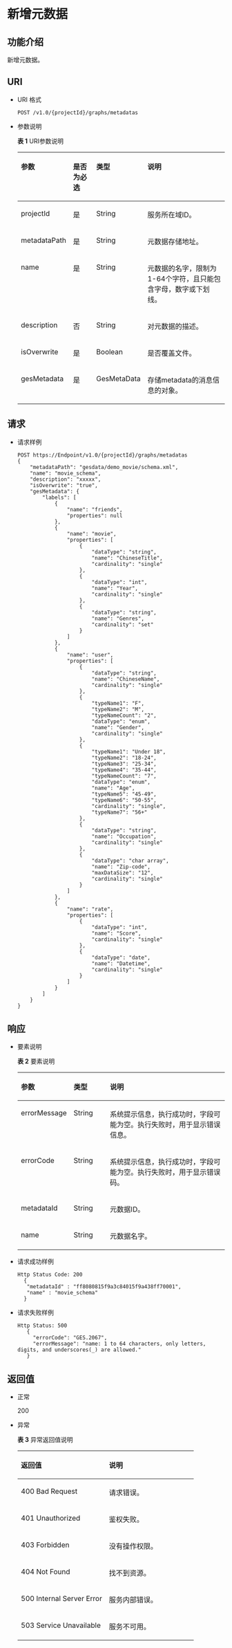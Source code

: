 # 新增元数据<a name="ges_03_0070"></a>

## 功能介绍<a name="section17163171894318"></a>

新增元数据。

## URI<a name="section216321819432"></a>

-   URI 格式

    ```
    POST /v1.0/{projectId}/graphs/metadatas
    ```

-   参数说明

    **表 1**  URI参数说明

    <a name="table582038172061"></a>
    <table><thead align="left"><tr id="row369209362061"><th class="cellrowborder" valign="top" width="16.259999999999998%" id="mcps1.2.5.1.1"><p id="p6078071020620"><a name="p6078071020620"></a><a name="p6078071020620"></a>参数</p>
    </th>
    <th class="cellrowborder" valign="top" width="13.569999999999999%" id="mcps1.2.5.1.2"><p id="p2429044420620"><a name="p2429044420620"></a><a name="p2429044420620"></a>是否为必选</p>
    </th>
    <th class="cellrowborder" valign="top" width="20.49%" id="mcps1.2.5.1.3"><p id="p2136894720620"><a name="p2136894720620"></a><a name="p2136894720620"></a>类型</p>
    </th>
    <th class="cellrowborder" valign="top" width="49.68%" id="mcps1.2.5.1.4"><p id="p5316313820620"><a name="p5316313820620"></a><a name="p5316313820620"></a>说明</p>
    </th>
    </tr>
    </thead>
    <tbody><tr id="row548917412061"><td class="cellrowborder" valign="top" width="16.259999999999998%" headers="mcps1.2.5.1.1 "><p id="p3858745120620"><a name="p3858745120620"></a><a name="p3858745120620"></a>projectId</p>
    </td>
    <td class="cellrowborder" valign="top" width="13.569999999999999%" headers="mcps1.2.5.1.2 "><p id="p3857579620620"><a name="p3857579620620"></a><a name="p3857579620620"></a>是</p>
    </td>
    <td class="cellrowborder" valign="top" width="20.49%" headers="mcps1.2.5.1.3 "><p id="p3763173320620"><a name="p3763173320620"></a><a name="p3763173320620"></a>String</p>
    </td>
    <td class="cellrowborder" valign="top" width="49.68%" headers="mcps1.2.5.1.4 "><p id="p2827152720620"><a name="p2827152720620"></a><a name="p2827152720620"></a>服务所在域ID。</p>
    </td>
    </tr>
    <tr id="row608279542061"><td class="cellrowborder" valign="top" width="16.259999999999998%" headers="mcps1.2.5.1.1 "><p id="p752217520620"><a name="p752217520620"></a><a name="p752217520620"></a>metadataPath</p>
    </td>
    <td class="cellrowborder" valign="top" width="13.569999999999999%" headers="mcps1.2.5.1.2 "><p id="p531644920620"><a name="p531644920620"></a><a name="p531644920620"></a>是</p>
    </td>
    <td class="cellrowborder" valign="top" width="20.49%" headers="mcps1.2.5.1.3 "><p id="p2797924820620"><a name="p2797924820620"></a><a name="p2797924820620"></a>String</p>
    </td>
    <td class="cellrowborder" valign="top" width="49.68%" headers="mcps1.2.5.1.4 "><p id="p5172661120620"><a name="p5172661120620"></a><a name="p5172661120620"></a>元数据存储地址。</p>
    </td>
    </tr>
    <tr id="row116706262061"><td class="cellrowborder" valign="top" width="16.259999999999998%" headers="mcps1.2.5.1.1 "><p id="p6062714920620"><a name="p6062714920620"></a><a name="p6062714920620"></a>name</p>
    </td>
    <td class="cellrowborder" valign="top" width="13.569999999999999%" headers="mcps1.2.5.1.2 "><p id="p1185201820620"><a name="p1185201820620"></a><a name="p1185201820620"></a>是</p>
    </td>
    <td class="cellrowborder" valign="top" width="20.49%" headers="mcps1.2.5.1.3 "><p id="p2048941620620"><a name="p2048941620620"></a><a name="p2048941620620"></a>String</p>
    </td>
    <td class="cellrowborder" valign="top" width="49.68%" headers="mcps1.2.5.1.4 "><p id="p4903000620620"><a name="p4903000620620"></a><a name="p4903000620620"></a>元数据的名字，限制为1-64个字符，且只能包含字母，数字或下划线。</p>
    </td>
    </tr>
    <tr id="row638159822061"><td class="cellrowborder" valign="top" width="16.259999999999998%" headers="mcps1.2.5.1.1 "><p id="p4095944520620"><a name="p4095944520620"></a><a name="p4095944520620"></a>description</p>
    </td>
    <td class="cellrowborder" valign="top" width="13.569999999999999%" headers="mcps1.2.5.1.2 "><p id="p2938071120620"><a name="p2938071120620"></a><a name="p2938071120620"></a>否</p>
    </td>
    <td class="cellrowborder" valign="top" width="20.49%" headers="mcps1.2.5.1.3 "><p id="p3102740620620"><a name="p3102740620620"></a><a name="p3102740620620"></a>String</p>
    </td>
    <td class="cellrowborder" valign="top" width="49.68%" headers="mcps1.2.5.1.4 "><p id="p3019198620620"><a name="p3019198620620"></a><a name="p3019198620620"></a>对元数据的描述。</p>
    </td>
    </tr>
    <tr id="row378761272061"><td class="cellrowborder" valign="top" width="16.259999999999998%" headers="mcps1.2.5.1.1 "><p id="p6535963120620"><a name="p6535963120620"></a><a name="p6535963120620"></a>isOverwrite</p>
    </td>
    <td class="cellrowborder" valign="top" width="13.569999999999999%" headers="mcps1.2.5.1.2 "><p id="p5963879320620"><a name="p5963879320620"></a><a name="p5963879320620"></a>是</p>
    </td>
    <td class="cellrowborder" valign="top" width="20.49%" headers="mcps1.2.5.1.3 "><p id="p6601295620620"><a name="p6601295620620"></a><a name="p6601295620620"></a>Boolean</p>
    </td>
    <td class="cellrowborder" valign="top" width="49.68%" headers="mcps1.2.5.1.4 "><p id="p4544919920620"><a name="p4544919920620"></a><a name="p4544919920620"></a>是否覆盖文件。</p>
    </td>
    </tr>
    <tr id="row205832382061"><td class="cellrowborder" valign="top" width="16.259999999999998%" headers="mcps1.2.5.1.1 "><p id="p4779622220620"><a name="p4779622220620"></a><a name="p4779622220620"></a>gesMetadata</p>
    </td>
    <td class="cellrowborder" valign="top" width="13.569999999999999%" headers="mcps1.2.5.1.2 "><p id="p4628881020620"><a name="p4628881020620"></a><a name="p4628881020620"></a>是</p>
    </td>
    <td class="cellrowborder" valign="top" width="20.49%" headers="mcps1.2.5.1.3 "><p id="p5840609720620"><a name="p5840609720620"></a><a name="p5840609720620"></a>GesMetaData</p>
    </td>
    <td class="cellrowborder" valign="top" width="49.68%" headers="mcps1.2.5.1.4 "><p id="p3327343720620"><a name="p3327343720620"></a><a name="p3327343720620"></a>存储metadata的消息信息的对象。</p>
    </td>
    </tr>
    </tbody>
    </table>


## 请求<a name="section1318041824314"></a>

-   请求样例

    ```
    POST https://Endpoint/v1.0/{projectId}/graphs/metadatas 
    {
        "metadataPath": "gesdata/demo_movie/schema.xml",
        "name": "movie_schema",
        "description": "xxxxx",
        "isOverwrite": "true",
        "gesMetadata": {
            "labels": [
                {
                    "name": "friends",
                    "properties": null
                },
                {
                    "name": "movie",
                    "properties": [
                        {
                            "dataType": "string",
                            "name": "ChineseTitle",
                            "cardinality": "single"
                        },
                        {
                            "dataType": "int",
                            "name": "Year",
                            "cardinality": "single"
                        },
                        {
                            "dataType": "string",
                            "name": "Genres",
                            "cardinality": "set"
                        }
                    ]
                },
                {
                    "name": "user",
                    "properties": [
                        {
                            "dataType": "string",
                            "name": "ChineseName",
                            "cardinality": "single"
                        },
                        {
                            "typeName1": "F",
                            "typeName2": "M",
                            "typeNameCount": "2",
                            "dataType": "enum",
                            "name": "Gender",
                            "cardinality": "single"
                        },
                        {
                            "typeName1": "Under 18",
                            "typeName2": "18-24",
                            "typeName3": "25-34",
                            "typeName4": "35-44",
                            "typeNameCount": "7",
                            "dataType": "enum",
                            "name": "Age",
                            "typeName5": "45-49",
                            "typeName6": "50-55",
                            "cardinality": "single",
                            "typeName7": "56+"
                        },
                        {
                            "dataType": "string",
                            "name": "Occupation",
                            "cardinality": "single"
                        },
                        {
                            "dataType": "char array",
                            "name": "Zip-code",
                            "maxDataSize": "12",
                            "cardinality": "single"
                        }
                    ]
                },
                {
                    "name": "rate",
                    "properties": [
                        {
                            "dataType": "int",
                            "name": "Score",
                            "cardinality": "single"
                        },
                        {
                            "dataType": "date",
                            "name": "Datetime",
                            "cardinality": "single"
                        }
                    ]
                }
            ]
        }
    }
    ```


## 响应<a name="section15305161811439"></a>

-   要素说明

    **表 2**  要素说明

    <a name="table5670687520843"></a>
    <table><thead align="left"><tr id="row4182402620843"><th class="cellrowborder" valign="top" width="14.29%" id="mcps1.2.4.1.1"><p id="p5390301920857"><a name="p5390301920857"></a><a name="p5390301920857"></a>参数</p>
    </th>
    <th class="cellrowborder" valign="top" width="18.6%" id="mcps1.2.4.1.2"><p id="p406844220857"><a name="p406844220857"></a><a name="p406844220857"></a>类型</p>
    </th>
    <th class="cellrowborder" valign="top" width="67.11%" id="mcps1.2.4.1.3"><p id="p6110838120857"><a name="p6110838120857"></a><a name="p6110838120857"></a>说明</p>
    </th>
    </tr>
    </thead>
    <tbody><tr id="row320942720843"><td class="cellrowborder" valign="top" width="14.29%" headers="mcps1.2.4.1.1 "><p id="p2373811320857"><a name="p2373811320857"></a><a name="p2373811320857"></a>errorMessage</p>
    </td>
    <td class="cellrowborder" valign="top" width="18.6%" headers="mcps1.2.4.1.2 "><p id="p4373899420857"><a name="p4373899420857"></a><a name="p4373899420857"></a>String</p>
    </td>
    <td class="cellrowborder" valign="top" width="67.11%" headers="mcps1.2.4.1.3 "><p id="p5319759120857"><a name="p5319759120857"></a><a name="p5319759120857"></a>系统提示信息，执行成功时，字段可能为空。执行失败时，用于显示错误信息。</p>
    </td>
    </tr>
    <tr id="row4306622820843"><td class="cellrowborder" valign="top" width="14.29%" headers="mcps1.2.4.1.1 "><p id="p5922947120857"><a name="p5922947120857"></a><a name="p5922947120857"></a>errorCode</p>
    </td>
    <td class="cellrowborder" valign="top" width="18.6%" headers="mcps1.2.4.1.2 "><p id="p3285787920857"><a name="p3285787920857"></a><a name="p3285787920857"></a>String</p>
    </td>
    <td class="cellrowborder" valign="top" width="67.11%" headers="mcps1.2.4.1.3 "><p id="p4424252720857"><a name="p4424252720857"></a><a name="p4424252720857"></a>系统提示信息，执行成功时，字段可能为空。执行失败时，用于显示错误码。</p>
    </td>
    </tr>
    <tr id="row1655662520843"><td class="cellrowborder" valign="top" width="14.29%" headers="mcps1.2.4.1.1 "><p id="p4054761220857"><a name="p4054761220857"></a><a name="p4054761220857"></a>metadataId</p>
    </td>
    <td class="cellrowborder" valign="top" width="18.6%" headers="mcps1.2.4.1.2 "><p id="p6313114020857"><a name="p6313114020857"></a><a name="p6313114020857"></a>String</p>
    </td>
    <td class="cellrowborder" valign="top" width="67.11%" headers="mcps1.2.4.1.3 "><p id="p1334872920857"><a name="p1334872920857"></a><a name="p1334872920857"></a>元数据ID。</p>
    </td>
    </tr>
    <tr id="row2594417920843"><td class="cellrowborder" valign="top" width="14.29%" headers="mcps1.2.4.1.1 "><p id="p43839020857"><a name="p43839020857"></a><a name="p43839020857"></a>name</p>
    </td>
    <td class="cellrowborder" valign="top" width="18.6%" headers="mcps1.2.4.1.2 "><p id="p3550960920857"><a name="p3550960920857"></a><a name="p3550960920857"></a>String</p>
    </td>
    <td class="cellrowborder" valign="top" width="67.11%" headers="mcps1.2.4.1.3 "><p id="p5770605220857"><a name="p5770605220857"></a><a name="p5770605220857"></a>元数据名字。</p>
    </td>
    </tr>
    </tbody>
    </table>


-   请求成功样例

    ```
    Http Status Code: 200
      {
       "metadataId" : "ff8080815f9a3c84015f9a438ff70001",
       "name" : "movie_schema"
      }
    ```

-   请求失败样例

    ```
    Http Status: 500
       {
         "errorCode": "GES.2067",
         "errorMessage": "name: 1 to 64 characters, only letters, digits, and underscores(_) are allowed."
       }
    ```


## 返回值<a name="section9321181834310"></a>

-   正常

    200

-   异常

    **表 3**  异常返回值说明

    <a name="table21182911172628"></a>
    <table><thead align="left"><tr id="row22686601172628"><th class="cellrowborder" valign="top" width="50%" id="mcps1.2.3.1.1"><p id="p29113043172638"><a name="p29113043172638"></a><a name="p29113043172638"></a>返回值</p>
    </th>
    <th class="cellrowborder" valign="top" width="50%" id="mcps1.2.3.1.2"><p id="p9346244172638"><a name="p9346244172638"></a><a name="p9346244172638"></a>说明</p>
    </th>
    </tr>
    </thead>
    <tbody><tr id="row13233353172628"><td class="cellrowborder" valign="top" width="50%" headers="mcps1.2.3.1.1 "><p id="p50316832172638"><a name="p50316832172638"></a><a name="p50316832172638"></a>400 Bad Request</p>
    </td>
    <td class="cellrowborder" valign="top" width="50%" headers="mcps1.2.3.1.2 "><p id="p49131611172638"><a name="p49131611172638"></a><a name="p49131611172638"></a>请求错误。</p>
    </td>
    </tr>
    <tr id="row657300172628"><td class="cellrowborder" valign="top" width="50%" headers="mcps1.2.3.1.1 "><p id="p47920375172638"><a name="p47920375172638"></a><a name="p47920375172638"></a>401 Unauthorized</p>
    </td>
    <td class="cellrowborder" valign="top" width="50%" headers="mcps1.2.3.1.2 "><p id="p56345162172638"><a name="p56345162172638"></a><a name="p56345162172638"></a>鉴权失败。</p>
    </td>
    </tr>
    <tr id="row23989959172628"><td class="cellrowborder" valign="top" width="50%" headers="mcps1.2.3.1.1 "><p id="p4998764172638"><a name="p4998764172638"></a><a name="p4998764172638"></a>403 Forbidden</p>
    </td>
    <td class="cellrowborder" valign="top" width="50%" headers="mcps1.2.3.1.2 "><p id="p2246721172638"><a name="p2246721172638"></a><a name="p2246721172638"></a>没有操作权限。</p>
    </td>
    </tr>
    <tr id="row49197943172628"><td class="cellrowborder" valign="top" width="50%" headers="mcps1.2.3.1.1 "><p id="p27247364172638"><a name="p27247364172638"></a><a name="p27247364172638"></a>404 Not Found</p>
    </td>
    <td class="cellrowborder" valign="top" width="50%" headers="mcps1.2.3.1.2 "><p id="p59552853172638"><a name="p59552853172638"></a><a name="p59552853172638"></a>找不到资源。</p>
    </td>
    </tr>
    <tr id="row13744769172628"><td class="cellrowborder" valign="top" width="50%" headers="mcps1.2.3.1.1 "><p id="p61704332172638"><a name="p61704332172638"></a><a name="p61704332172638"></a>500 Internal Server Error</p>
    </td>
    <td class="cellrowborder" valign="top" width="50%" headers="mcps1.2.3.1.2 "><p id="p31994980172638"><a name="p31994980172638"></a><a name="p31994980172638"></a>服务内部错误。</p>
    </td>
    </tr>
    <tr id="row305099172628"><td class="cellrowborder" valign="top" width="50%" headers="mcps1.2.3.1.1 "><p id="p37564761172638"><a name="p37564761172638"></a><a name="p37564761172638"></a>503 Service Unavailable</p>
    </td>
    <td class="cellrowborder" valign="top" width="50%" headers="mcps1.2.3.1.2 "><p id="p22846801172638"><a name="p22846801172638"></a><a name="p22846801172638"></a>服务不可用。</p>
    </td>
    </tr>
    </tbody>
    </table>


